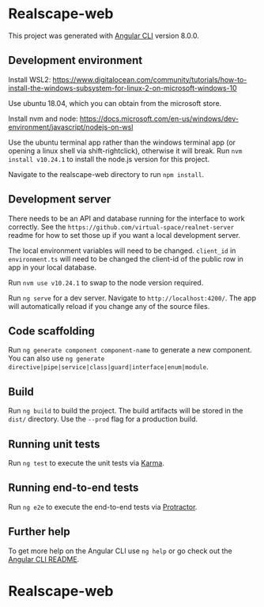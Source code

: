 # Realscape-web

This project was generated with [Angular CLI](https://github.com/angular/angular-cli) version 8.0.0.

## Development environment

Install WSL2: https://www.digitalocean.com/community/tutorials/how-to-install-the-windows-subsystem-for-linux-2-on-microsoft-windows-10

Use ubuntu 18.04, which you can obtain from the microsoft store.

Install nvm and node: https://docs.microsoft.com/en-us/windows/dev-environment/javascript/nodejs-on-wsl

Use the ubuntu terminal app rather than the windows terminal app (or opening a linux shell via shift-rightclick), otherwise it will break.
Run `nvm install v10.24.1` to install the node.js version for this project.

Navigate to the realscape-web directory to run `npm install`.

## Development server

There needs to be an API and database running for the interface to work correctly. See the `https://github.com/virtual-space/realnet-server` readme for how to set those up if you want a local development server.

The local environment variables will need to be changed. `client_id` in `environment.ts` will need to be changed the client-id of the public row in app in your local database.

Run `nvm use v10.24.1` to swap to the node version required.

Run `ng serve` for a dev server. Navigate to `http://localhost:4200/`. The app will automatically reload if you change any of the source files.

## Code scaffolding

Run `ng generate component component-name` to generate a new component. You can also use `ng generate directive|pipe|service|class|guard|interface|enum|module`.

## Build

Run `ng build` to build the project. The build artifacts will be stored in the `dist/` directory. Use the `--prod` flag for a production build.

## Running unit tests

Run `ng test` to execute the unit tests via [Karma](https://karma-runner.github.io).

## Running end-to-end tests

Run `ng e2e` to execute the end-to-end tests via [Protractor](http://www.protractortest.org/).

## Further help

To get more help on the Angular CLI use `ng help` or go check out the [Angular CLI README](https://github.com/angular/angular-cli/blob/master/README.md).

# Realscape-web
